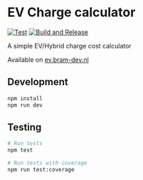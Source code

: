# EV Charge calculator

[![Test](https://github.com/bram2202/charge-calculator/actions/workflows/test.yml/badge.svg)](https://github.com/bram2202/charge-calculator/actions/workflows/test.yml)
[![Build and Release](https://github.com/bram2202/charge-calculator/actions/workflows/docker.yml/badge.svg)](https://github.com/bram2202/charge-calculator/actions/workflows/docker.yml)


A simple EV/Hybrid charge cost calculator

Available on [ev.bram-dev.nl](https://ev.bram-dev.nl)

## Development

```bash
npm install
npm run dev
```

## Testing

```bash
# Run tests
npm test

# Run tests with coverage
npm run test:coverage

```
